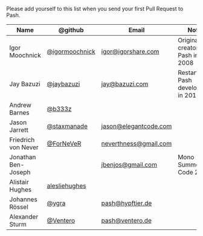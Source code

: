 Please add yourself to this list when you send your first Pull Request to 
Pash.

<!-- 
        Putting your email address in here will make it highly visible on the 
        internet. If you're worried about spam, you may wish to obfuscate it or use 
        a throwaway. 
-->


Name                       | @github                                                | Email                         | Notes
---------------------------|--------------------------------------------------------|-------------------------------|-----------------------------------
Igor Moochnick             | [@igormoochnick](http://github.com/igormoochnick)      | <igor@igorshare.com>          | Original creator of Pash in 2008
Jay Bazuzi                 | [@jaybazuzi](http://github.com/jaybazuzi)              | <jay@bazuzi.com>              | Restarted Pash development in 2012
Andrew Barnes              | [@b333z](http://github.com/b333z)                      |                               | 
Jason Jarrett              | [@staxmanade](http://github.com/staxmanade)            | <jason@elegantcode.com>       | 
Friedrich von Never        | [@ForNeVeR](http://github.com/ForNeVeR)                | <neverthness@gmail.com>       | 
Jonathan Ben-Joseph        |                                                        | <jbenjos@gmail.com>           | Mono Summer of Code 2008
Alistair Hughes            | [alesliehughes](https://github.com/alesliehughes)      |                               | 
Johannes Rössel            | [@ygra](https://github.com/ygra)                       | <pash@hypftier.de>            | 
Alexander Sturm            | [@Ventero](https://github.com/Ventero)                 | <pash@ventero.de>             | 
